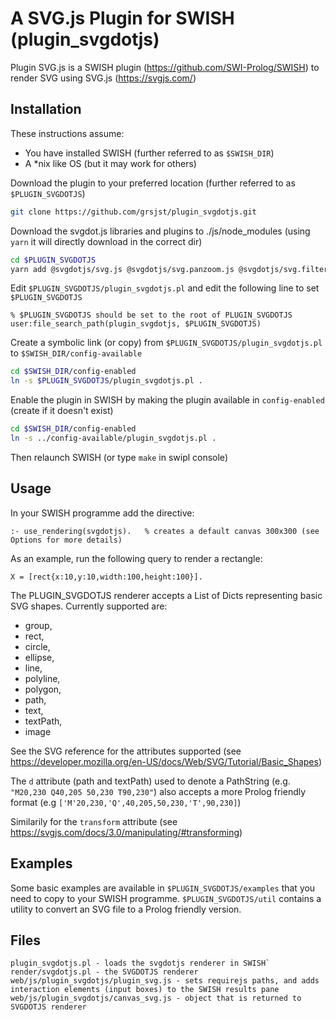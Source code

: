 # A SVG.js Plugin for SWISH (plugin_svgdotjs)

Plugin SVG.js is a SWISH plugin (https://github.com/SWI-Prolog/SWISH) to render SVG using SVG.js (https://svgjs.com/) 

## Installation

These instructions assume:
- You have installed SWISH (further referred to as `$SWISH_DIR`)
- A \*nix like OS (but it may work for others)

Download the plugin to your preferred location (further referred to as `$PLUGIN_SVGDOTJS`)

```bash
git clone https://github.com/grsjst/plugin_svgdotjs.git
```

Download the svgdot.js libraries and plugins to ./js/node_modules (using `yarn` it will directly download in the correct dir)

```bash
cd $PLUGIN_SVGDOTJS
yarn add @svgdotjs/svg.js @svgdotjs/svg.panzoom.js @svgdotjs/svg.filter.js 
```

Edit `$PLUGIN_SVGDOTJS/plugin_svgdotjs.pl` and edit the following line to set `$PLUGIN_SVGDOTJS` 


```swipl
% $PLUGIN_SVGDOTJS should be set to the root of PLUGIN_SVGDOTJS
user:file_search_path(plugin_svgdotjs, $PLUGIN_SVGDOTJS)
```

Create a symbolic link (or copy) from `$PLUGIN_SVGDOTJS/plugin_svgdotjs.pl` to `$SWISH_DIR/config-available`
```bash
cd $SWISH_DIR/config-enabled
ln -s $PLUGIN_SVGDOTJS/plugin_svgdotjs.pl .
```

Enable the plugin in SWISH by making the plugin available in `config-enabled` (create if it doesn't exist)

```bash
cd $SWISH_DIR/config-enabled
ln -s ../config-available/plugin_svgdotjs.pl .
```

Then relaunch SWISH (or type `make` in swipl console)

## Usage

In your SWISH programme add the directive: 

```swipl
:- use_rendering(svgdotjs).   % creates a default canvas 300x300 (see Options for more details)
```

As an example, run the following query to render a rectangle:

```swipl
X = [rect{x:10,y:10,width:100,height:100}].
```

The PLUGIN_SVGDOTJS renderer accepts a List of Dicts representing basic SVG shapes. Currently supported are:
- group,
- rect,
- circle,
- ellipse,
- line,
- polyline,
- polygon,
- path,
- text,
- textPath,
- image

See the SVG reference for the attributes supported (see https://developer.mozilla.org/en-US/docs/Web/SVG/Tutorial/Basic_Shapes)

The `d` attribute (path and textPath) used to denote a PathString (e.g. `"M20,230 Q40,205 50,230 T90,230"`) also accepts a more Prolog friendly format (e.g `['M'20,230,'Q',40,205,50,230,'T',90,230]`)

Similarily for the `transform` attribute (see https://svgjs.com/docs/3.0/manipulating/#transforming) 

## Examples

Some basic examples are available in `$PLUGIN_SVGDOTJS/examples` that you need to copy to your SWISH programme. `$PLUGIN_SVGDOTJS/util` contains a utility to convert an SVG file to a Prolog friendly version.

## Files

```
plugin_svgdotjs.pl - loads the svgdotjs renderer in SWISH`
render/svgdotjs.pl - the SVGDOTJS renderer
web/js/plugin_svgdotjs/plugin_svg.js - sets requirejs paths, and adds interaction elements (input boxes) to the SWISH results pane
web/js/plugin_svgdotjs/canvas_svg.js - object that is returned to SVGDOTJS renderer
```


